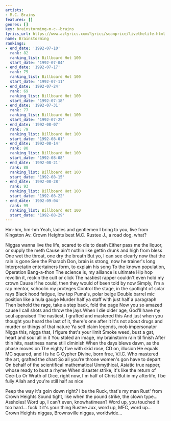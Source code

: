 ```yaml
---
artists:
- M.C. Brains
features: []
genres: []
key: brainstorming-m-c--brains
lyrics_url: https://www.azlyrics.com/lyrics/seanprice/livethelife.html
name: Brainstorming
rankings:
- end_date: '1992-07-10'
  rank: 82
  ranking_list: Billboard Hot 100
  start_date: '1992-07-04'
- end_date: '1992-07-17'
  rank: 75
  ranking_list: Billboard Hot 100
  start_date: '1992-07-11'
- end_date: '1992-07-24'
  rank: 69
  ranking_list: Billboard Hot 100
  start_date: '1992-07-18'
- end_date: '1992-07-31'
  rank: 77
  ranking_list: Billboard Hot 100
  start_date: '1992-07-25'
- end_date: '1992-08-07'
  rank: 79
  ranking_list: Billboard Hot 100
  start_date: '1992-08-01'
- end_date: '1992-08-14'
  rank: 80
  ranking_list: Billboard Hot 100
  start_date: '1992-08-08'
- end_date: '1992-08-21'
  rank: 88
  ranking_list: Billboard Hot 100
  start_date: '1992-08-15'
- end_date: '1992-08-28'
  rank: 93
  ranking_list: Billboard Hot 100
  start_date: '1992-08-22'
- end_date: '1992-09-04'
  rank: 99
  ranking_list: Billboard Hot 100
  start_date: '1992-08-29'
---
```



Hm-hm, hm-hm
Yeah, ladies and gentlemen
I bring to you, live from Kingston Av.
Crown Heights best M.C.
Rustee J., a road dog, what?


Niggas wanna live the life, scared to die to death
Either pass me the liquor, or supply the meth
Cause ain't nuthin like gettin drunk and high from bless
One wet the throat, one dry the breath
But yo, I can see clearly now that the rain is gone
See the Pharaoh Don, brain is strong, now he trainer's long
Interpretatin entertainers form, to explain his song
To the known population, Operation Bang-a-thon
The science is, my alliance is ultimate
Hip hop revoltin it, reckin the cult or click
The nastiest rapper couldn't even hold my crown
Cause if he could, then they would of been told by now
Simply, I'm a rap mentor, schoolin my proteges
Control the stage, in the spotlight of solar rays
Black hood fatigue, low top Puma's, polar beige
Double barrel mic position like a hula gauge
Murder half ya staff with just half a paragraph
Then behold the rage, take a step back, fold the page
Now you so amazed cause I call shots and throw the jays
When I die older age, God'll have my soul appraised
The nastiest, I grafted and mastered this
And just when you thought you heard the last of it, there's one after it
It's not about drugs and murder or things of that nature
Ya self claim legends, mob impersonator
Nigga this, nigga that, I figure that's your limit
Smoke weed, bust a gat, heart and soul all in it
You stoled an image, my brainstorm rain til finish
After thin hits, nastiness name still diminish
When the days blews dawn, as the phase moves on
The eighty five with skid rose, CD on, illusion
He equals MC squared, and I is he
G Cypher Divine, born free, V.I.C.
Who mastered the art, grafted the chart
So all you're throne women's gon have to depart
On behalf of the scientifical mathematical
Unmythical, Asiatic true rapper, whose ready to bust a rhyme
When disaster strike, it's like the return of Cee-Lo
Or Wrath of Dice, right now, I'm half of Christ
But in my afterlife, I be fully Allah and you're still half as nice


Peep the way it's goin down right?
I be the Ruck, that's my man Rust' from Crown Heights
Sound tight, like when the pound strike, the clown type...
Assholes! Word up, I can't even, knowhatimean?
Word up, you touched it too hard... fuck it it's your thing
Rustee Jux, word up, MFC, word up...
Crown Heights niggas, Brownsville niggas, worldwide...



